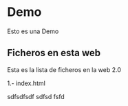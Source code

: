 # Demo
Esto es una Demo

## Ficheros en esta web
Esta es la lista de ficheros en la web 2.0

1.- index.html

sdfsdfsdf
sdfsd
fsfd

